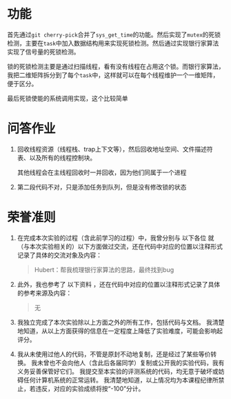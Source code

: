 # 功能

首先通过`git cherry-pick`合并了`sys_get_time`的功能。然后实现了`mutex`的死锁检测，主要在`task`中加入数据结构用来实现死锁检测。然后通过实现银行家算法实现了信号量的死锁检测。

锁的死锁检测主要是通过扫描线程，看有没有线程在占用这个锁。而银行家算法，我把二维矩阵拆分到了每个`task`中，这样就可以在每个线程维护一个一维矩阵，便于区分。

最后死锁使能的系统调用实现，这个比较简单

# 问答作业

1. 回收线程资源（线程栈、trap上下文等），然后回收地址空间、文件描述符表、以及所有的线程控制块。

   其他线程会在主线程回收时一并回收，因为他们同属于一个进程

2. 第二段代码不对，只是添加任务到队列，但是没有修改锁的状态

# 荣誉准则

1. 在完成本次实验的过程（含此前学习的过程）中，我曾分别与 以下各位 就（与本次实验相关的）以下方面做过交流，还在代码中对应的位置以注释形式记录了具体的交流对象及内容：

   > Hubert：帮我梳理银行家算法的思路，最终找到bug


2. 此外，我也参考了 以下资料 ，还在代码中对应的位置以注释形式记录了具体的参考来源及内容：

   >  无


3. 我独立完成了本次实验除以上方面之外的所有工作，包括代码与文档。 我清楚地知道，从以上方面获得的信息在一定程度上降低了实验难度，可能会影响起评分。

4. 我从未使用过他人的代码，不管是原封不动地复制，还是经过了某些等价转换。 我未曾也不会向他人（含此后各届同学）复制或公开我的实验代码，我有义务妥善保管好它们。 我提交至本实验的评测系统的代码，均无意于破坏或妨碍任何计算机系统的正常运转。 我清楚地知道，以上情况均为本课程纪律所禁止，若违反，对应的实验成绩将按“-100”分计。





